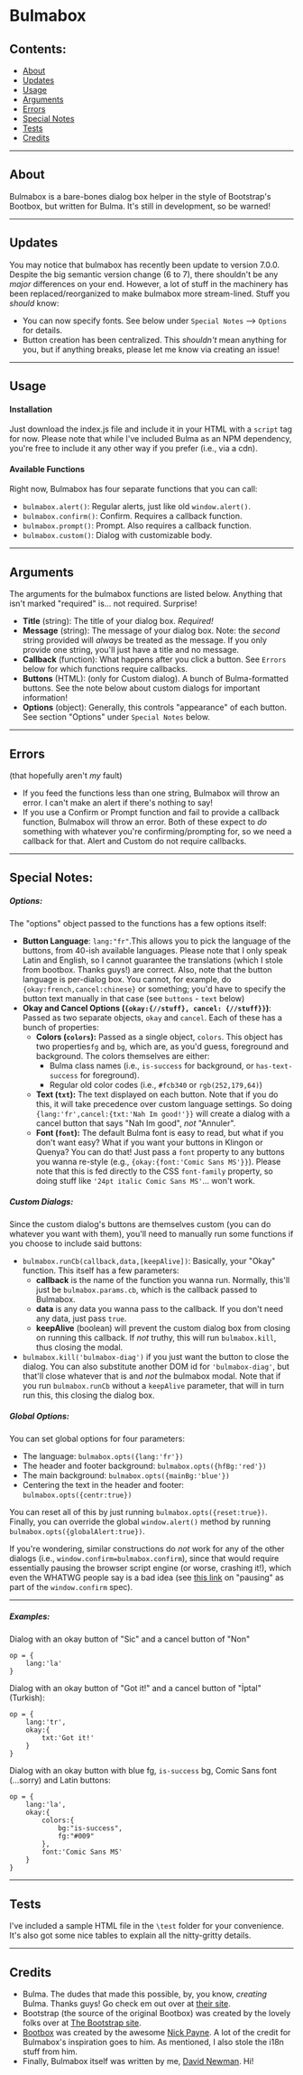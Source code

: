# Bulmabox

## Contents:
 - [About](#about)
 - [Updates](#updates)
 - [Usage](#usage)
 - [Arguments](#arguments)
 - [Errors](#errors)
 - [Special Notes](#special-notes)
 - [Tests](#tests)
 - [Credits](#credits)

----

## About
Bulmabox is a bare-bones dialog box helper in the style of Bootstrap's Bootbox, but written for Bulma. It's still in development, so be warned!

----

## Updates
You may notice that bulmabox has recently been update to version 7.0.0. Despite the big semantic version change (6 to 7), there shouldn't be any *major* differences on your end. However, a lot of stuff in the machinery has been replaced/reorganized to make bulmabox more stream-lined. Stuff you *should* know:
 - You can now specify fonts. See below under `Special Notes` --> `Options` for details.
 - Button creation has been centralized. This *shouldn't* mean anything for you, but if anything breaks, please let me know via creating an issue!

----

## Usage
#### Installation
Just download the index.js file and include it in your HTML with a `script` tag for now.
Please note that while I've included Bulma as an NPM dependency, you're free to include it any other way if you prefer (i.e., via a cdn).

#### Available Functions
Right now, Bulmabox has four separate functions that you can call:
 - `bulmabox.alert()`: Regular alerts, just like old `window.alert()`.
 - `bulmabox.confirm()`: Confirm. Requires a callback function.
 - `bulmabox.prompt()`: Prompt. Also requires a callback function.
 - `bulmabox.custom()`: Dialog with customizable body. 

---

## Arguments
The arguments for the bulmabox functions are listed below. Anything that isn't marked "required" is... not required. Surprise!
 * **Title** (string): The title of your dialog box. *Required!*
 * **Message** (string): The message of your dialog box. Note: the *second* string provided will *always* be treated as the message. If you only provide one string, you'll just have a title and no message.
 * **Callback** (function): What happens after you click a button. See `Errors` below for which functions require callbacks.
 * **Buttons** (HTML): (only for Custom dialog). A bunch of Bulma-formatted buttons. See the note below about custom dialogs for important information!
 * **Options** (object): Generally, this controls "appearance" of each button. See section "Options" under `Special Notes` below.

---

## Errors
 (that hopefully aren't *my* fault)
 - If you feed the functions less than one string, Bulmabox will throw an error. I can't make an alert if there's nothing to say!
 - If you use a Confirm or Prompt function and fail to provide a callback function, Bulmabox will throw an error. Both of these expect to *do* something with whatever you're confirming/prompting for, so we need a callback for that. Alert and Custom do not require callbacks.

---

## Special Notes:
##### Options:
The "options" object passed to the functions has a few options itself:
* **Button Language**: `lang:"fr"`.This allows you to pick the language of the buttons, from 40-ish available languages. Please note that I only speak Latin and English, so I cannot guarantee the translations (which I stole from bootbox. Thanks guys!) are correct. 
Also, note that the button language is per-dialog box. You cannot, for example, do `{okay:french,cancel:chinese}` or something; you'd have to specify the button text manually in that case (see `buttons` - `text` below)
* **Okay and Cancel Options (`{okay:{//stuff}, cancel: {//stuff}}`)**: Passed as two separate objects, `okay` and `cancel`. Each of these has a bunch of properties:
    * **Colors (`colors`):** Passed as a single object, `colors`. This object has two properties`fg` and `bg`, which are, as you'd guess, foreground and background. The colors themselves are either:
        * Bulma class names (i.e., `is-success` for background, or `has-text-success` for foreground).
        * Regular old color codes (i.e., `#fcb340` or `rgb(252,179,64)`)
    * **Text (`txt`):** The text displayed on each button. Note that if you do this, it will take precedence over custom language settings. So doing `{lang:'fr',cancel:{txt:'Nah Im good!'}}` will create a dialog with a cancel button that says "Nah Im good", *not* "Annuler".
    * **Font (`font`):** The default Bulma font is easy to read, but what if you don't want easy? What if you want your buttons in Klingon or Quenya? You can do that! Just pass a `font` property to any buttons you wanna re-style (e.g., `{okay:{font:'Comic Sans MS'}}`). Please note that this is fed directly to the CSS `font-family` property, so doing stuff like `'24pt italic Comic Sans MS'`... won't work.

##### Custom Dialogs:
 Since the custom dialog's buttons are themselves custom (you can do whatever you want with them), you'll need to manually run some functions if you choose to include said buttons:
 - `bulmabox.runCb(callback,data,[keepAlive])`: Basically, your "Okay" function. This itself has a few parameters:
    - **callback** is the name of the function you wanna run. Normally, this'll just be `bulmabox.params.cb`, which is the callback passed to Bulmabox. 
    - **data** is any data you wanna pass to the callback. If you don't need any data, just pass `true`. 
    - **keepAlive** (boolean) will prevent the custom dialog box from closing on running this callback. If *not* truthy, this will run `bulmabox.kill`, thus closing the modal.
 - `bulmabox.kill('bulmabox-diag')` if you just want the button to close the dialog. You can also substitute another DOM id for `'bulmabox-diag'`, but that'll close whatever that is and *not* the bulmabox modal. Note that if you run `bulmabox.runCb` without a `keepAlive` parameter, that will in turn run this, this closing the dialog box.

##### Global Options:
You can set global options for four parameters:
 * The language: `bulmabox.opts({lang:'fr'})`
 * The header and footer background: `bulmabox.opts({hfBg:'red'})`
 * The main background: `bulmabox.opts({mainBg:'blue'})`
 * Centering the text in the header and footer: `bulmabox.opts({centr:true})`

 You can reset all of this by just running `bulmabox.opts({reset:true})`. 
 Finally, you can override the global `window.alert()` method by running `bulmabox.opts({globalAlert:true})`.
 
 If you're wondering, similar constructions do *not* work for any of the other dialogs (i.e., `window.confirm=bulmabox.confirm`), since that would require essentially pausing the browser script engine (or worse, crashing it!), which even the WHATWG people say is a bad idea (see [this link](https://html.spec.whatwg.org/multipage/webappapis.html#pause) on "pausing" as part of the `window.confirm` spec).

--- 
##### **_Examples:_**
Dialog with an okay button of "Sic" and a cancel button of "Non"

    op = {
        lang:'la'
    }

Dialog with an okay button of "Got it!" and a cancel button of "İptal" (Turkish):

    op = {
        lang:'tr',
        okay:{
            txt:'Got it!'
        }
    }

Dialog with an okay button with blue fg, `is-success` bg, Comic Sans font (...sorry) and Latin buttons:
    
    op = {
        lang:'la',
        okay:{
            colors:{
                bg:"is-success",
                fg:"#009"
            },
            font:'Comic Sans MS'
        }
    }
----

## Tests
I've included a sample HTML file in the `\test` folder for your convenience. It's also got some nice tables to explain all the nitty-gritty details.

----

## Credits
 - Bulma. The dudes that made this possible, by, you know, *creating* Bulma. Thanks guys! Go check em out over at [their site](https://bulma.io/). 
 - Bootstrap (the source of the original Bootbox) was created by the lovely folks over at [The Bootstrap site](https://getbootstrap.com/).
 - [Bootbox](http://bootboxjs.com/) was created by the awesome [Nick Payne](http://twitter.com/makeusabrew). A lot of the credit for Bulmabox's inspiration goes to him. As mentioned, I also stole the i18n stuff from him.
 - Finally, Bulmabox itself was written by me, [David Newman](https://github.com/Newms34/). Hi!
